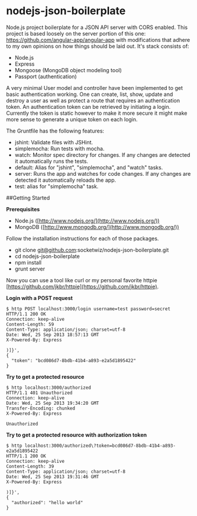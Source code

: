 nodejs-json-boilerplate
=======================

Node.js project boilerplate for a JSON API server with CORS enabled.  This 
project is based loosely on the server portion of this one: 
https://github.com/angular-app/angular-app with modifications that adhere to 
my own opinions on how things should be laid out.  It's stack consists of:

* Node.js
* Express
* Mongoose (MongoDB object modeling tool)
* Passport (authentication)

A very minimal User model and controller have been implemented to get basic
authentication working. One can create, list, show, update and destroy a user
as well as protect a route that requires an authentication token.  An
authentication token can be retrieved by initiating a login.  Currently the
token is static however to make it more secure it might make more sense to
generate a unique token on each login.

The Gruntfile has the following features:

* jshint: Validate files with JSHint.
* simplemocha: Run tests with mocha.
* watch: Monitor spec directory for changes. If any changes are detected it
  automatically runs the tests.
* default: Alias for "jshint", "simplemocha", and "watch" tasks.
* server: Runs the app and watches for code changes. If any changes are
  detected it automatically reloads the app.
* test: alias for "simplemocha" task.

##Getting Started

**Prerequisites**

* Node.js ([http://www.nodejs.org/](http://www.nodejs.org/))
* MongoDB ([http://www.mongodb.org/](http://www.mongodb.org/))

Follow the installation instructions for each of those packages.

* git clone git@github.com:socketwiz/nodejs-json-boilerplate.git
* cd nodejs-json-boilerplate
* npm install
* grunt server

Now you can use a tool like curl or my personal favorite httpie [https://github.com/jkbr/httpie](https://github.com/jkbr/httpie).

**Login with a POST request**  

    $ http POST localhost:3000/login username=test password=secret
    HTTP/1.1 200 OK
    Connection: keep-alive
    Content-Length: 59
    Content-Type: application/json; charset=utf-8
    Date: Wed, 25 Sep 2013 18:57:13 GMT
    X-Powered-By: Express

    )]}',
    {
      "token": "bcd086d7-8bdb-41b4-a893-e2a5d1895422"
    }

**Try to get a protected resource**  

    $ http localhost:3000/authorized
    HTTP/1.1 401 Unauthorized
    Connection: keep-alive
    Date: Wed, 25 Sep 2013 19:34:20 GMT
    Transfer-Encoding: chunked
    X-Powered-By: Express

    Unauthorized

**Try to get a protected resource with authorization token**  

    $ http localhost:3000/authorized\?token=bcd086d7-8bdb-41b4-a893-e2a5d1895422
    HTTP/1.1 200 OK
    Connection: keep-alive
    Content-Length: 39
    Content-Type: application/json; charset=utf-8
    Date: Wed, 25 Sep 2013 19:31:46 GMT
    X-Powered-By: Express

    )]}',
    {
      "authorized": "hello world"
    }
